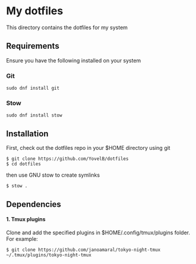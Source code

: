 # My dotfiles

This directory contains the dotfiles for my system

## Requirements

Ensure you have the following installed on your system

### Git

```
sudo dnf install git
```

### Stow

```
sudo dnf install stow
```

## Installation

First, check out the dotfiles repo in your $HOME directory using git

```
$ git clone https://github.com/YovelB/dotfiles
$ cd dotfiles
```

then use GNU stow to create symlinks

```
$ stow .
```
## Dependencies
#### 1. Tmux plugins
Clone and add the specified plugins in $HOME/.config/tmux/plugins folder.
For example:
```
$ git clone https://github.com/janoamaral/tokyo-night-tmux ~/.tmux/plugins/tokyo-night-tmux
```
